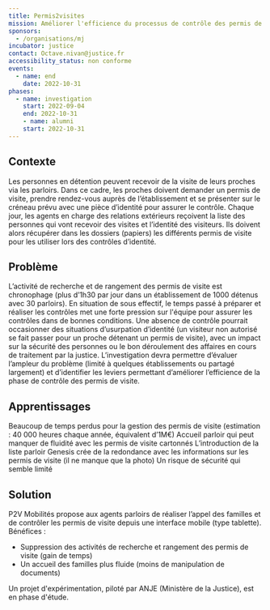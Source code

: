 ```yaml
---
title: Permis2visites
mission: Améliorer l'efficience du processus de contrôle des permis de visites dans les établissements pénitentiers
sponsors:
  - /organisations/mj
incubator: justice
contact: Octave.nivan@justice.fr
accessibility_status: non conforme
events:
  - name: end
    date: 2022-10-31
phases:
  - name: investigation
    start: 2022-09-04
    end: 2022-10-31
    - name: alumni
    start: 2022-10-31
---
```

## Contexte
Les personnes en détention peuvent recevoir de la visite de leurs proches via les parloirs. Dans ce cadre, les proches doivent demander un permis de visite, prendre rendez-vous auprès de l’établissement et se présenter sur le créneau prévu avec une pièce d’identité pour assurer le contrôle.
Chaque jour, les agents en charge des relations extérieurs reçoivent la liste des personnes qui vont recevoir des visites et l’identité des visiteurs. Ils doivent alors récupérer dans les dossiers (papiers) les différents permis de visite pour les utiliser lors des contrôles d’identité. 
## Problème
L’activité de recherche et de rangement des permis de visite est chronophage (plus d’1h30 par jour dans un établissement de 1000 détenus avec 30 parloirs). En situation de sous effectif, le temps passé à préparer et réaliser les contrôles met une forte pression sur l'équipe pour assurer les contrôles dans de bonnes conditions. 
Une absence de contrôle pourrait occasionner des situations d’usurpation d’identité (un visiteur non autorisé se fait passer pour un proche détenant un permis de visite), avec un impact sur la sécurité des personnes ou le bon déroulement des affaires en cours de traitement par la justice. 
L’investigation devra permettre d’évaluer l’ampleur du problème (limité à quelques établissements ou partagé largement) et d’identifier les leviers permettant d’améliorer l’efficience de la phase de contrôle des permis de visite.

## Apprentissages
Beaucoup de temps perdus pour la gestion des permis de visite (estimation : 40 000 heures chaque année, équivalent d’1M€)
Accueil parloir qui peut manquer de fluidité avec les permis de visite cartonnés
L’introduction de la liste parloir Genesis crée de la redondance avec les informations sur les permis de visite (il ne manque que la photo)
Un risque de sécurité qui semble limité

## Solution
P2V Mobilités propose aux agents parloirs de réaliser l’appel des familles et de contrôler les permis de visite depuis une interface mobile (type tablette).
Bénéfices :
- Suppression des activités de recherche et rangement des permis de visite (gain de temps)
- Un accueil des familles plus fluide (moins de manipulation de documents)

Un projet d'expérimentation, piloté par ANJE (Ministère de la Justice), est en phase d'étude. 
